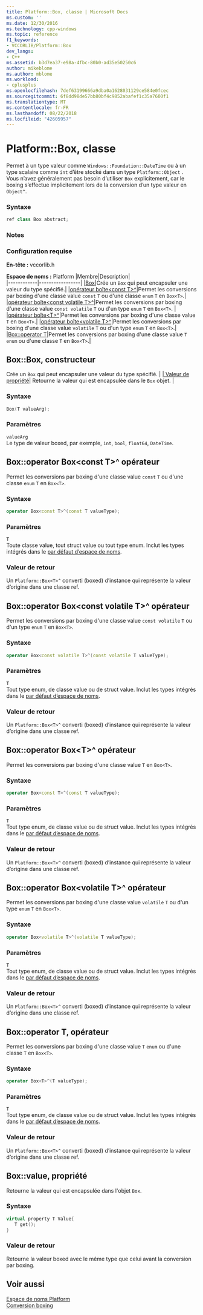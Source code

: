 ```yaml
---
title: Platform::Box, classe | Microsoft Docs
ms.custom: ''
ms.date: 12/30/2016
ms.technology: cpp-windows
ms.topic: reference
f1_keywords:
- VCCORLIB/Platform::Box
dev_langs:
- C++
ms.assetid: b3d7ea37-e98a-4fbc-80b0-ad35e50250c6
author: mikeblome
ms.author: mblome
ms.workload:
- cplusplus
ms.openlocfilehash: 7def63199666a9dba0a1628031129ce584e0fcec
ms.sourcegitcommit: 6f8dd98de57bb80bf4c9852abafef1c35a7600f1
ms.translationtype: MT
ms.contentlocale: fr-FR
ms.lasthandoff: 08/22/2018
ms.locfileid: "42605957"
---
```

# <a name="platformbox-class"></a>Platform::Box, classe
Permet à un type valeur comme `Windows::Foundation::DateTime` ou à un type scalaire comme `int` d’être stocké dans un type `Platform::Object` . Vous n’avez généralement pas besoin d’utiliser `Box` explicitement, car le boxing s’effectue implicitement lors de la conversion d’un type valeur en `Object^`.  
  
### <a name="syntax"></a>Syntaxe  
  
```cpp  
ref class Box abstract;  
```  
  ### <a name="remarks"></a>Notes  
  
### <a name="requirements"></a>Configuration requise  
 **En-tête :** vccorlib.h  
  
 **Espace de noms :** Platform
|Membre|Description|  
|------------|-----------------|
|[Box](#ctor)|Crée un `Box` qui peut encapsuler une valeur du type spécifié.|
|[opérateur boîte&lt;const T&gt;^](#box-const-t)|Permet les conversions par boxing d'une classe value `const` `T` ou d'une classe `enum` `T` en `Box<T>`.|
|[opérateur boîte&lt;const volatile T&gt;^](#box-const-volatile-t)|Permet les conversions par boxing d'une classe value `const volatile` `T` ou d'un type `enum` `T` en `Box<T>`. |
|[opérateur boîte&lt;T&gt;^](#box-t)|Permet les conversions par boxing d'une classe value `T` en `Box<T>`.|
|[opérateur boîte&lt;volatile T&gt;^](#box-volatile-t)|Permet les conversions par boxing d'une classe value `volatile` `T` ou d'un type `enum` `T` en `Box<T>`.|
|[Box::operator T](#t)|Permet les conversions par boxing d'une classe value `T` `enum` ou d'une classe `T` en `Box<T>`.| 
## <a name="ctor"></a> Box::Box, constructeur
Crée un `Box` qui peut encapsuler une valeur du type spécifié. | |[ Valeur de propriété](#value)| Retourne la valeur qui est encapsulée dans le `Box` objet. |  
### <a name="syntax"></a>Syntaxe  
  
```cpp  
Box(T valueArg);  
```  
  
### <a name="parameters"></a>Paramètres  
 `valueArg`  
 Le type de valeur boxed, par exemple, `int`, `bool`, `float64`, `DateTime`.  
  

## <a name="box-const-t"></a> Box::operator Box&lt;const T&gt;^ opérateur
Permet les conversions par boxing d'une classe value `const` `T` ou d'une classe `enum` `T` en `Box<T>`.  
  
### <a name="syntax"></a>Syntaxe  
  
```cpp  
operator Box<const T>^(const T valueType);  
```  
  
### <a name="parameters"></a>Paramètres  
 `T`  
 Toute classe value, tout struct value ou tout type enum. Inclut les types intégrés dans le [par défaut d’espace de noms](../cppcx/default-namespace.md).  
  
### <a name="return-value"></a>Valeur de retour  
 Un `Platform::Box<T>^` converti (boxed) d’instance qui représente la valeur d’origine dans une classe ref.  
  
## <a name="box-const-volatile-t"></a> Box::operator Box&lt;const volatile T&gt;^ opérateur
Permet les conversions par boxing d'une classe value `const volatile` `T` ou d'un type `enum` `T` en `Box<T>`.  
  
### <a name="syntax"></a>Syntaxe  
  
```cpp  
operator Box<const volatile T>^(const volatile T valueType);  
```  
  
### <a name="parameters"></a>Paramètres  
 `T`  
 Tout type enum, de classe value ou de struct value. Inclut les types intégrés dans le [par défaut d’espace de noms](../cppcx/default-namespace.md).  
  
### <a name="return-value"></a>Valeur de retour  
 Un `Platform::Box<T>^` converti (boxed) d’instance qui représente la valeur d’origine dans une classe ref.  
  
## <a name="box-t"></a> Box::operator Box&lt;T&gt;^ opérateur
Permet les conversions par boxing d'une classe value `T` en `Box<T>`.  
  
### <a name="syntax"></a>Syntaxe  
  
```cpp  
operator Box<const T>^(const T valueType);  
```  
  
### <a name="parameters"></a>Paramètres  
 `T`  
 Tout type enum, de classe value ou de struct value. Inclut les types intégrés dans le [par défaut d’espace de noms](../cppcx/default-namespace.md).  
  
### <a name="return-value"></a>Valeur de retour  
 Un `Platform::Box<T>^` converti (boxed) d’instance qui représente la valeur d’origine dans une classe ref.  
  
## <a name="box-volatile-t"></a> Box::operator Box&lt;volatile T&gt;^ opérateur
Permet les conversions par boxing d'une classe value `volatile` `T` ou d'un type `enum` `T` en `Box<T>`.  
  
### <a name="syntax"></a>Syntaxe  
  
```cpp  
operator Box<volatile T>^(volatile T valueType);  
```  
  
### <a name="parameters"></a>Paramètres  
 `T`  
 Tout type enum, de classe value ou de struct value. Inclut les types intégrés dans le [par défaut d’espace de noms](../cppcx/default-namespace.md).  
  
### <a name="return-value"></a>Valeur de retour  
 Un `Platform::Box<T>^` converti (boxed) d’instance qui représente la valeur d’origine dans une classe ref.  
  
## <a name="t"></a>  Box::operator T, opérateur
Permet les conversions par boxing d'une classe value `T` `enum` ou d'une classe `T` en `Box<T>`.  
  
### <a name="syntax"></a>Syntaxe  
  
```cpp  
operator Box<T>^(T valueType);  
```  
  
### <a name="parameters"></a>Paramètres  
 `T`  
 Tout type enum, de classe value ou de struct value. Inclut les types intégrés dans le [par défaut d’espace de noms](../cppcx/default-namespace.md).  
  
### <a name="return-value"></a>Valeur de retour  
 Un `Platform::Box<T>^` converti (boxed) d’instance qui représente la valeur d’origine dans une classe ref.  
  

## <a name="value"></a> Box::value, propriété
Retourne la valeur qui est encapsulée dans l'objet `Box`.  
  
### <a name="syntax"></a>Syntaxe  
  
```cpp  
virtual property T Value{  
   T get();  
}  
```  
  
### <a name="return-value"></a>Valeur de retour  
 Retourne la valeur boxed avec le même type que celui avant la conversion par boxing.  
  
  
## <a name="see-also"></a>Voir aussi  
 [Espace de noms Platform](../cppcx/platform-namespace-c-cx.md)   
 [Conversion boxing](../cppcx/boxing-c-cx.md)